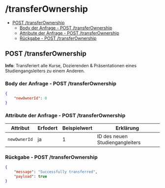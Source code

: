 # /transferOwnership <!-- omit in toc -->

- [POST /transferOwnership](#post-transferownership)
  - [Body der Anfrage - POST /transferOwnership](#body-der-anfrage---post-transferownership)
  - [Attribute der Anfrage - POST /transferOwnership](#attribute-der-anfrage---post-transferownership)
  - [Rückgabe - POST /transferOwnership](#rückgabe---post-transferownership)

## POST /transferOwnership

**Info**: Transferiert alle Kurse, Dozierenden & Präsentationen eines Studiengangsleiters zu einem Anderen.

### Body der Anfrage - POST /transferOwnership

```json
{
    "newOwnerId": 0
}
```

### Attribute der Anfrage - POST /transferOwnership

| Attribut     | Erfodert | Beispielwert | Erklärung                       |
| ------------ | -------- | ------------ | ------------------------------- |
| `newOwnerId` | ja       | 1            | ID des neuen Studiengangleiters |

### Rückgabe - POST /transferOwnership

```json
{
    "message": "Successfully transferred",
    "payload": true
}
```

